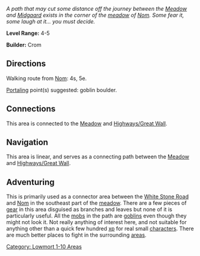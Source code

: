 *A path that may cut some distance off the journey between the
[Meadow](:Category:_Meadow "wikilink") and
[Midgaard](:Category:_Midgaard "wikilink") exists in the corner of the
[meadow](:Category:_Meadow "wikilink") of [Nom](Nom "wikilink"). Some
fear it, some laugh at it... you must decide.*

**Level Range:** 4-5

**Builder:** Crom

## Directions

Walking route from [Nom](Nom "wikilink"): 4s, 5e.

[Portaling](Portal "wikilink") point(s) suggested: goblin boulder.

## Connections

This area is connected to the [Meadow](:Category:_Meadow "wikilink") and
[Highways/Great Wall](:Category:_Highways/Great_Wall "wikilink").

## Navigation

This area is linear, and serves as a connecting path between the
[Meadow](:Category:_Meadow "wikilink") and [Highways/Great
Wall](:Category:_Highways/Great_Wall "wikilink").

## Adventuring

This is primarily used as a connector area between the [White Stone
Road](:Category:_Highways/Great_Wall "wikilink") and
[Nom](Nom "wikilink") in the southeast part of the
[meadow](:Category:_Meadow "wikilink"). There are a few pieces of
[gear](:Category:_Gear "wikilink") in this area disguised as branches
and leaves but none of it is particularly useful. All the
[mobs](:Category:_Mobs "wikilink") in the path are
[goblins](Goblins "wikilink") even though they might not look it. Not
really anything of interest here, and not suitable for anything other
than a quick few hundred [xp](Experience_Points "wikilink") for real
small [characters](:Category:_Characters "wikilink"). There are much
better places to fight in the surrounding
[areas](:Category:_Areas "wikilink").

[Category: Lowmort 1-10 Areas](Category:_Lowmort_1-10_Areas "wikilink")
